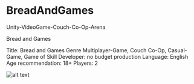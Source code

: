 # BreadAndGames
Unity-VideoGame-Couch-Co-Op-Arena

Bread and Games

Title: Bread and Games
Genre Multiplayer-Game, Couch Co-Op, Casual-Game, Game of Skill
Developer: no budget production
Language: English
Age recommendation: 18+
Players: 2

![alt text](http://www.juriknauth.com/Images/NoBudgetProductionLogo.jpg)
